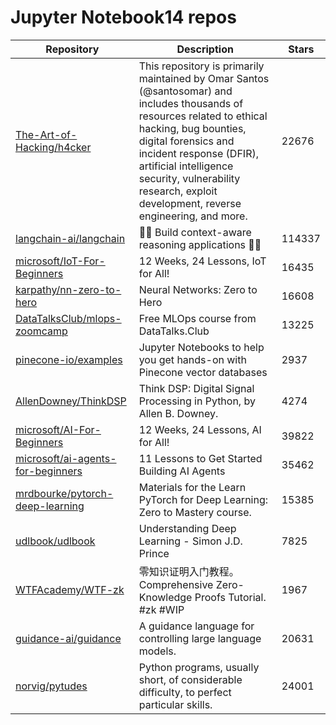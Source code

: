 # Jupyter Notebook14 repos

| Repository                                                                                | Description                                                                                                                                                                                                                                                                                                      | Stars  |
| ----------------------------------------------------------------------------------------- | ---------------------------------------------------------------------------------------------------------------------------------------------------------------------------------------------------------------------------------------------------------------------------------------------------------------- | ------ |
| [The-Art-of-Hacking/h4cker](https://github.com/The-Art-of-Hacking/h4cker)                 | This repository is primarily maintained by Omar Santos (@santosomar) and includes thousands of resources related to ethical hacking, bug bounties, digital forensics and incident response (DFIR), artificial intelligence security, vulnerability research, exploit development, reverse engineering, and more. | 22676  |
| [langchain-ai/langchain](https://github.com/langchain-ai/langchain)                       | 🦜🔗 Build context-aware reasoning applications 🦜🔗                                                                                                                                                                                                                                                             | 114337 |
| [microsoft/IoT-For-Beginners](https://github.com/microsoft/IoT-For-Beginners)             | 12 Weeks, 24 Lessons, IoT for All!                                                                                                                                                                                                                                                                               | 16435  |
| [karpathy/nn-zero-to-hero](https://github.com/karpathy/nn-zero-to-hero)                   | Neural Networks: Zero to Hero                                                                                                                                                                                                                                                                                    | 16608  |
| [DataTalksClub/mlops-zoomcamp](https://github.com/DataTalksClub/mlops-zoomcamp)           | Free MLOps course from DataTalks.Club                                                                                                                                                                                                                                                                            | 13225  |
| [pinecone-io/examples](https://github.com/pinecone-io/examples)                           | Jupyter Notebooks to help you get hands-on with Pinecone vector databases                                                                                                                                                                                                                                        | 2937   |
| [AllenDowney/ThinkDSP](https://github.com/AllenDowney/ThinkDSP)                           | Think DSP: Digital Signal Processing in Python, by Allen B. Downey.                                                                                                                                                                                                                                              | 4274   |
| [microsoft/AI-For-Beginners](https://github.com/microsoft/AI-For-Beginners)               | 12 Weeks, 24 Lessons, AI for All!                                                                                                                                                                                                                                                                                | 39822  |
| [microsoft/ai-agents-for-beginners](https://github.com/microsoft/ai-agents-for-beginners) | 11 Lessons to Get Started Building AI Agents                                                                                                                                                                                                                                                                     | 35462  |
| [mrdbourke/pytorch-deep-learning](https://github.com/mrdbourke/pytorch-deep-learning)     | Materials for the Learn PyTorch for Deep Learning: Zero to Mastery course.                                                                                                                                                                                                                                       | 15385  |
| [udlbook/udlbook](https://github.com/udlbook/udlbook)                                     | Understanding Deep Learning - Simon J.D. Prince                                                                                                                                                                                                                                                                  | 7825   |
| [WTFAcademy/WTF-zk](https://github.com/WTFAcademy/WTF-zk)                                 | 零知识证明入门教程。Comprehensive Zero-Knowledge Proofs Tutorial. #zk #WIP                                                                                                                                                                                                                                                 | 1967   |
| [guidance-ai/guidance](https://github.com/guidance-ai/guidance)                           | A guidance language for controlling large language models.                                                                                                                                                                                                                                                       | 20631  |
| [norvig/pytudes](https://github.com/norvig/pytudes)                                       | Python programs, usually short, of considerable difficulty, to perfect particular skills.                                                                                                                                                                                                                        | 24001  |
